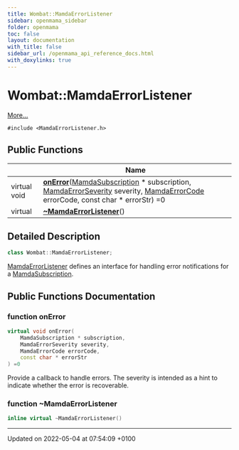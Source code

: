 ```yaml
---
title: Wombat::MamdaErrorListener
sidebar: openmama_sidebar
folder: openmama
toc: false
layout: documentation
with_title: false
sidebar_url: /openmama_api_reference_docs.html
with_doxylinks: true
---
```


# Wombat::MamdaErrorListener



 [More...](#detailed-description)


`#include <MamdaErrorListener.h>`

## Public Functions

|                | Name           |
| -------------- | -------------- |
| virtual void | **[onError](classWombat_1_1MamdaErrorListener.html#function-onerror)**([MamdaSubscription](classWombat_1_1MamdaSubscription.html) * subscription, [MamdaErrorSeverity](namespaceWombat.html#enum-mamdaerrorseverity) severity, [MamdaErrorCode](namespaceWombat.html#enum-mamdaerrorcode) errorCode, const char * errorStr) =0 |
| virtual | **[~MamdaErrorListener](classWombat_1_1MamdaErrorListener.html#function-~mamdaerrorlistener)**() |

## Detailed Description

```cpp
class Wombat::MamdaErrorListener;
```


[MamdaErrorListener](classWombat_1_1MamdaErrorListener.html) defines an interface for handling error notifications for a [MamdaSubscription](classWombat_1_1MamdaSubscription.html). 

## Public Functions Documentation

### function onError

```cpp
virtual void onError(
    MamdaSubscription * subscription,
    MamdaErrorSeverity severity,
    MamdaErrorCode errorCode,
    const char * errorStr
) =0
```


Provide a callback to handle errors. The severity is intended as a hint to indicate whether the error is recoverable. 


### function ~MamdaErrorListener

```cpp
inline virtual ~MamdaErrorListener()
```


-------------------------------

Updated on 2022-05-04 at 07:54:09 +0100